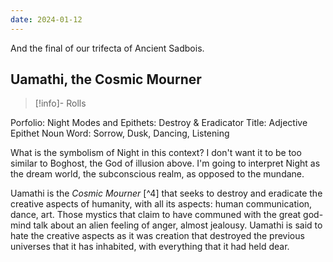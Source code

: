 ```yaml
---
date: 2024-01-12
---
```

And the final of our trifecta of Ancient Sadbois.
## Uamathi, the Cosmic Mourner

> [!info]- Rolls
> 
Porfolio: Night
Modes and Epithets: Destroy & Eradicator
Title: Adjective Epithet Noun
Word: Sorrow, Dusk, Dancing, Listening

What is the symbolism of Night in this context? I don't want it to be too similar to Boghost, the God of illusion above. I'm going to interpret Night as the dream world, the subconscious realm, as opposed to the mundane. 

Uamathi is the *Cosmic Mourner* [^4] that seeks to destroy and eradicate the creative aspects of humanity, with all its aspects: human communication, dance, art. Those mystics that claim to have communed with the great god-mind talk about an alien feeling of anger, almost jealousy. Uamathi is said to hate the creative aspects as it was creation that destroyed the previous universes that it has inhabited, with everything that it had held dear.
